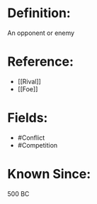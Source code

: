 

# Definition:
An opponent or enemy

# Reference:
- [[Rival]]
- [[Foe]]

# Fields: 
- #Conflict
- #Competition

# Known Since:
500 BC

